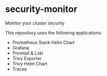 # security-monitor
Monitor your cluster security

This repository uses the following applications:

- Prometheus Stack Helm Chart
- Grafana
- Promtail & Loki
- Trivy Exporter
- Trivy Helm Chart
- Tracee
